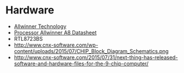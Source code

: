 Hardware
==

- [Allwinner Technology](https://en.wikipedia.org/wiki/Allwinner_Technology)
- [Processor Allwinner A8 Datasheet](https://linux-sunxi.org/images/e/eb/A13_Datasheet.pdf)
- RTL8723BS
- http://www.cnx-software.com/wp-content/uploads/2015/07/CHIP_Block_Diagram_Schematics.png
- http://www.cnx-software.com/2015/07/31/next-thing-has-released-software-and-hardware-files-for-the-9-chip-computer/


